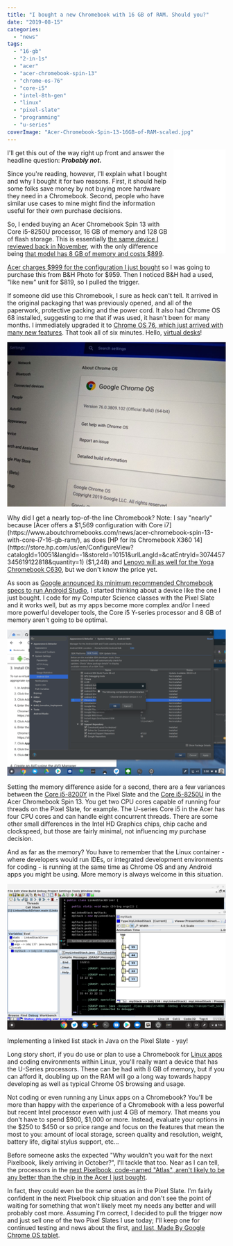 ```yaml
---
title: "I bought a new Chromebook with 16 GB of RAM. Should you?"
date: "2019-08-15"
categories: 
  - "news"
tags: 
  - "16-gb"
  - "2-in-1s"
  - "acer"
  - "acer-chromebook-spin-13"
  - "chrome-os-76"
  - "core-i5"
  - "intel-8th-gen"
  - "linux"
  - "pixel-slate"
  - "programming"
  - "u-series"
coverImage: "Acer-Chromebook-Spin-13-16GB-of-RAM-scaled.jpg"
---
```


<iframe style="width:120px;height:240px;" marginwidth="0" align="right" marginheight="0" scrolling="no" frameborder="0" src="//ws-na.amazon-adsystem.com/widgets/q?ServiceVersion=20070822&amp;OneJS=1&amp;Operation=GetAdHtml&amp;MarketPlace=US&amp;source=ac&amp;ref=qf_sp_asin_til&amp;ad_type=product_link&amp;tracking_id=aboutchromebo-20&amp;marketplace=amazon&amp;region=US&amp;placement=B07GD4CMDH&amp;asins=B07GD4CMDH&amp;linkId=9c71d1612233064d25e17b4b5d9150d5&amp;show_border=true&amp;link_opens_in_new_window=true&amp;price_color=333333&amp;title_color=0066c0&amp;bg_color=ffffff"></iframe>

I'll get this out of the way right up front and answer the headline question: **_Probably not._**

Since you're reading, however, I'll explain what I bought and why I bought it for two reasons. First, it should help some folks save money by not buying more hardware they need in a Chromebook. Second, people who have similar use cases to mine might find the information useful for their own purchase decisions.

So, I ended buying an Acer Chromebook Spin 13 with Core i5-8250U processor, 16 GB of memory and 128 GB of flash storage. This is essentially [the same device I reviewed back in November](https://www.aboutchromebooks.com/reviews/acer-chromebook-spin-13-review-vs-pixelbook/), with the only difference being [that model has 8 GB of memory and costs $899](https://www.acer.com/ac/en/US/content/professional-model/NX.EFJAA.005).

[Acer charges $999 for the configuration I just bought](https://www.acer.com/ac/en/US/content/professional-model/NX.EFJAA.003) so I was going to purchase this from B&H Photo for $959. Then I noticed B&H had a used, "like new" unit for $819, so I pulled the trigger.

If someone did use this Chromebook, I sure as heck can't tell. It arrived in the original packaging that was previously opened, and all of the paperwork, protective packing and the power cord. It also had Chrome OS 68 installed, suggesting to me that if was used, it hasn't been for many months. I immediately upgraded it to [Chrome OS 76, which just arrived with many new features](https://www.aboutchromebooks.com/news/chrome-os-76-stable-version-arrives-heres-what-you-need-to-know/). That took all of six minutes. Hello, [virtual desks](https://www.aboutchromebooks.com/news/chrome-os-77-first-look-at-virtual-desks-video-chromebook/)!

![](images/Chrome-OS-76-Acer-Chromebook-Spin-13-1024x768.jpg)

Why did I get a nearly top-of-the line Chromebook? Note: I say "nearly" because [Acer offers a $1,569 configuration with Core i7](https://www.aboutchromebooks.com/news/acer-chromebook-spin-13-with-core-i7-16-gb-ram/), as does [HP for its Chromebook X360 14](https://store.hp.com/us/en/ConfigureView?catalogId=10051&langId=-1&storeId=10151&urlLangId=&catEntryId=3074457345619122818&quantity=1) ($1,248) and [Lenovo will as well for the Yoga Chromebook C630](https://www.aboutchromebooks.com/news/4k-lenovo-yoga-chromebook-c630-core-i7-16gb-ram-specs-price-estimate-availability/), but we don't know the price yet.

As soon as [Google announced its minimum recommended Chromebook specs to run Android Studio](https://www.aboutchromebooks.com/news/android-studio-chrome-os-chromebook-recommendation-google-io-2019/), I started thinking about a device like the one I just bought. I code for my Computer Science classes with the Pixel Slate and it works well, but as my apps become more complex and/or I need more powerful developer tools, the Core i5 Y-series processor and 8 GB of memory aren't going to be optimal.

![Chrome OS device emulator in Android Studio](images/Chrome-OS-device-emulator-in-Android-Studio-1024x683.png)

Setting the memory difference aside for a second, there are a few variances between the [Core i5-8200Y](https://ark.intel.com/content/www/us/en/ark/products/185280/intel-core-i5-8200y-processor-4m-cache-up-to-3-90-ghz.html) in the Pixel Slate and the [Core i5-8250U](https://ark.intel.com/content/www/us/en/ark/products/124967/intel-core-i5-8250u-processor-6m-cache-up-to-3-40-ghz.html) in the Acer Chromebook Spin 13. You get two CPU cores capable of running four threads on the Pixel Slate, for example. The U-series Core i5 in the Acer has four CPU cores and can handle eight concurrent threads. There are some other small differences in the Intel HD Graphics chips, chip cache and clockspeed, but those are fairly minimal, not influencing my purchase decision.

And as far as the memory? You have to remember that the Linux container - where developers would run IDEs, or integrated development environments for coding - is running at the same time as Chrome OS and any Android apps you might be using. More memory is always welcome in this situation.

![](images/Screenshot-2019-06-22-at-7.06.45-PM-1-1024x682.png)

Implementing a linked list stack in Java on the Pixel Slate - yay!

Long story short, if you do use or plan to use a Chromebook for [Linux apps](https://www.aboutchromebooks.com/tag/project-crostini) and coding environments within Linux, you'll really want a device that has the U-Series processors. These can be had with 8 GB of memory, but if you can afford it, doubling up on the RAM will go a long way towards happy developing as well as typical Chrome OS browsing and usage.

Not coding or even running any Linux apps on a Chromebook? You'll be more than happy with the experience of a Chromebook with a less powerful but recent Intel processor even with just 4 GB of memory. That means you don't have to spend $900, $1,000 or more. Instead, evaluate your options in the $250 to $450 or so price range and focus on the features that mean the most to you: amount of local storage, screen quality and resolution, weight, battery life, digital stylus support, etc...

Before someone asks the expected "Why wouldn't you wait for the next Pixelbook, likely arriving in October?", I'll tackle that too. Near as I can tell, the processors in the [next Pixelbook, code-named "Atlas", aren't likely to be any better than the chip in the Acer I just bought](https://www.aboutchromebooks.com/news/atlas-pixelbook-processors-acer-chromebook-13-lenovo-yoga-c630-hp-360/).

In fact, they could even be the _same_ ones as in the Pixel Slate. I'm fairly confident in the next Pixelbook chip situation and don't see the point of waiting for something that won't likely meet my needs any better and will probably cost more. Assuming I'm correct, I decided to pull the trigger now and just sell one of the two Pixel Slates I use today; I'll keep one for continued testing and news about the first, [and last, Made By Google Chrome OS tablet](https://www.aboutchromebooks.com/news/made-by-google-exit-tablet-business-pixel-slate-chrome-os-chromebooks/).
